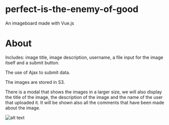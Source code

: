 # perfect-is-the-enemy-of-good

An imageboard made with Vue.js

# About

Includes: image title, image description, username, a file input for the image itself and a submit button.

The use of Ajax to submit data.

The images are stored in S3.

There is a modal that shows the images in a larger size, we will also display the title of the image, the description of the image and the name of the user that uploaded it. It will be shown also all the comments that have been made about the image.

![alt text](LINK)
